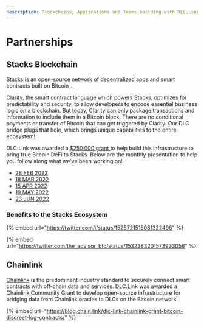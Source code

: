 ```yaml
---
description: Blockchains, Applications and Teams building with DLC.Link
---
```


# Partnerships

## Stacks Blockchain

[Stacks](https://www.stacks.co/) is an open-source network of decentralized apps and smart contracts built on Bitcoin\_.\_

[Clarity](https://docs.stacks.co/write-smart-contracts/overview), the smart contract language which powers Stacks, optimizes for predictability and security, to allow developers to encode essential business logic on a blockchain. But today, Clarity can only package transactions and information to include them in a Bitcoin block. There are no conditional payments or transfer of Bitcoin that can get triggered by Clarity. Our DLC bridge plugs that hole, which brings unique capabilities to the entire ecosystem!

DLC.Link was awarded a [$250,000 grant ](https://github.com/stacksgov/Stacks-Grants/issues/289)to help build this infrastructure to bring true Bitcoin DeFi to Stacks. Below are the monthly presentation to help you follow along what we've been working on!

* [28 FEB 2022](https://docs.google.com/presentation/d/1yNEtpZYACbh8xhzxp6OCyXqY1vyuEZPIb8b6W3raZaI/edit#slide=id.g115721d3b77\_0\_444)
* [18 MAR 2022](https://docs.google.com/presentation/d/1wFeA6nplznEvXMP-cmmRKxnbRI8T9un71xxUfHot57Q/edit#slide=id.g115721d3b77\_0\_444)
* [15 APR 2022](https://docs.google.com/presentation/d/1GsnAYFD8UPuSmvzK1rZzmkcmvKfzkrrbml\_jWZrXcN0/edit#slide=id.g115721d3b77\_0\_444)
* [19 MAY 2022](https://docs.google.com/presentation/d/1e0K7logpZPBWtqsTr7wLLPB8zM45-bbcl3RZ4W30Pd8/edit#slide=id.g115721d3b77\_0\_444)
* [23 JUN 2022](https://docs.google.com/presentation/d/1Uma6kLLPyib82AsNv3002cI3yV\_wS-XsZTWsfnF5OCA/edit#slide=id.g115721d3b77\_0\_444)

### Benefits to the Stacks Ecosystem

{% embed url="https://twitter.com/i/status/1525721515081322496" %}

{% embed url="https://twitter.com/the_advisor_btc/status/1532383201573933058" %}

## Chainlink

[Chainlink](https://chain.link/) is the predominant industry standard to securely connect smart contracts with off-chain data and services. DLC.Link was awarded a Chainlink Community Grant to develop open-source infrastructure for bridging data from Chainlink oracles to DLCs on the Bitcoin network.

{% embed url="https://blog.chain.link/dlc-link-chainlink-grant-bitcoin-discreet-log-contracts/" %}
